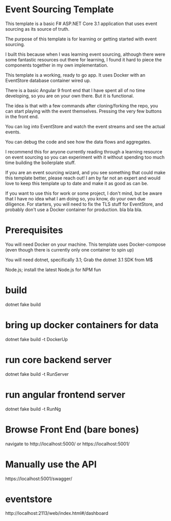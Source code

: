 # Event Sourcing Template

This template is a basic F# ASP.NET Core 3.1 application that uses event sourcing as its source of truth.

The purpose of this template is for learning or getting started with event sourcing.

I built this because when I was learning event sourcing, although there were some fantastic resources out there for learning, I found it hard to piece the components together in my own implementation.

This template is a working, ready to go app. It uses Docker with an EventStore database container wired up.

There is a basic Angular 9 front end that I have spent all of no time developing, so you are on your own there. But it is functional.

The idea is that with a few commands after cloning/forking the repo, you can start playing with the event themselves. Pressing the very few buttons in the front end.

You can log into EventStore and watch the event streams and see the actual events.

You can debug the code and see how the data flows and aggregates.

I recommend this for anyone currently reading through a learning resource on event sourcing so you can experiment with it without spending too much time building the boilerplate stuff.

If you are an event sourcing wizard, and you see something that could make this template better, please reach out! I am by far not an expert and would love to keep this template up to date and make it as good as can be.

If you want to use this for work or some project, I don't mind, but be aware that I have no idea what I am doing so, you know, do your own due diligence. For starters, you will need to fix the TLS stuff for EventStore, and probably don't use a Docker container for production. bla bla bla.

# Prerequisites

You will need Docker on your machine. This template uses Docker-compose (even though there is currently only one container to spin up)

You will need dotnet, specifically 3.1; Grab the dotnet 3.1 SDK from M$

Node.js; install the latest Node.js for NPM fun

# build
dotnet fake build

# bring up docker containers for data
dotnet fake build -t DockerUp

# run core backend server
dotnet fake build -t RunServer

# run angular frontend server
dotnet fake build -t RunNg

# Browse Front End (bare bones)
navigate to http://localhost:5000/ or https://localhost:5001/

# Manually use the API

https://localhost:5001/swagger/

# eventstore
http://localhost:2113/web/index.html#/dashboard

